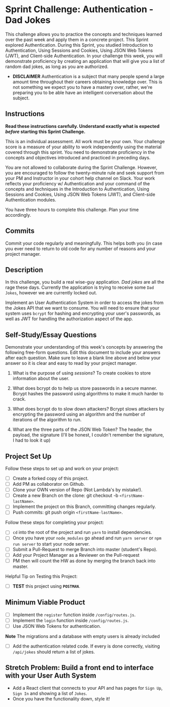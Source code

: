 # Sprint Challenge: Authentication - Dad Jokes

This challenge allows you to practice the concepts and techniques learned over the past week and apply them in a concrete project. This Sprint explored Authentication. During this Sprint, you studied Introduction to Authentication, Using Sessions and Cookies, Using JSON Web Tokens (JWT), and Client-side Authentication. In your challenge this week, you will demonstrate proficiency by creating an application that will give you a list of random dad jokes, as long as you are authorized.

-   **DISCLAIMER** Authentication is a subject that many people spend a large amount time throughout their careers obtaining knowledge over. This is not something we expect you to have a mastery over, rather, we're preparing you to be able have an intelligent conversation about the subject.

## Instructions

**Read these instructions carefully. Understand exactly what is expected _before_ starting this Sprint Challenge.**

This is an individual assessment. All work must be your own. Your challenge score is a measure of your ability to work independently using the material covered through this sprint. You need to demonstrate proficiency in the concepts and objectives introduced and practiced in preceding days.

You are not allowed to collaborate during the Sprint Challenge. However, you are encouraged to follow the twenty-minute rule and seek support from your PM and Instructor in your cohort help channel on Slack. Your work reflects your proficiency w/ Authentication and your command of the concepts and techniques in the Introduction to Authentication, Using Sessions and Cookies, Using JSON Web Tokens (JWT), and Client-side Authentication modules.

You have three hours to complete this challenge. Plan your time accordingly.

## Commits

Commit your code regularly and meaningfully. This helps both you (in case you ever need to return to old code for any number of reasons and your project manager.

## Description

In this challenge, you build a real wise-guy application. _Dad jokes_ are all the rage these days. Currently the application is trying to receive some `Dad Jokes`, however we are currently locked out.

Implement an User Authentication System in order to access the jokes from the Jokes API that we want to consume. You will need to ensure that your system uses `bcrypt` for hashing and encrypting your user's passwords, as well as JWT for handling the authorization aspect of the app.

## Self-Study/Essay Questions

Demonstrate your understanding of this week's concepts by answering the following free-form questions. Edit this document to include your answers after each question. Make sure to leave a blank line above and below your answer so it is clear and easy to read by your project manager.

1. What is the purpose of using _sessions_?
   To create cookies to store information about the user.

1. What does bcrypt do to help us store passwords in a secure manner.
   Bcrypt hashes the password using algorithms to make it much harder to crack.

1. What does bcrypt do to slow down attackers?
   Bcrypt slows attackers by encrypting the password using an algorithm and the number of iterations of the algorithm to run.

1. What are the three parts of the JSON Web Token?
   The header, the payload, the signature (I'll be honest, I couldn't remember the signature, I had to look it up)

## Project Set Up

Follow these steps to set up and work on your project:

-   [ ] Create a forked copy of this project.
-   [ ] Add PM as collaborator on Github.
-   [ ] Clone your OWN version of Repo (Not Lambda's by mistake!).
-   [ ] Create a new Branch on the clone: git checkout -b `<firstName-lastName>`.
-   [ ] Implement the project on this Branch, committing changes regularly.
-   [ ] Push commits: git push origin `<firstName-lastName>`.

Follow these steps for completing your project:

-   [ ] `cd` into the root of the project and run `yarn` to install dependencies.
-   [ ] Once you have your `node_modules` go ahead and run `yarn server` or `npm run server` to start your node server.
-   [ ] Submit a Pull-Request to merge <firstName-lastName> Branch into master (student's Repo).
-   [ ] Add your Project Manager as a Reviewer on the Pull-request
-   [ ] PM then will count the HW as done by merging the branch back into master.

Helpful Tip on Testing this Project:

-   [ ] **TEST** this project using **`POSTMAN`**.

## Minimum Viable Product

-   [ ] Implement the `register` function inside `/config/routes.js`.
-   [ ] Implement the `login` function inside `/config/routes.js`.
-   [ ] Use JSON Web Tokens for authentication.

**Note** The migrations and a database with empty users is already included

-   [ ] Add the authentication related code. If every is done correctly, visiting `/api/jokes` should return a list of jokes.

## Stretch Problem: Build a front end to interface with your User Auth System

-   Add a React client that connects to your API and has pages for `Sign Up`, `Sign In` and showing a list of `Jokes`.
-   Once you have the functionality down, style it!

